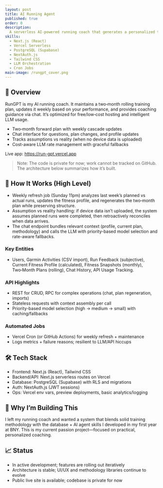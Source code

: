 ```yaml
---
layout: post
title: AI Running Agent
published: true
order: 0
description:
  A serverless AI-powered running coach that generates a personalized two‑month rolling training plan, adapts weekly based on performance and feedback, and answers training questions in real-time. Built on modern web + AI patterns with cost-aware rate management.
skills:
  - Next.js (React)
  - Vercel Serverless
  - PostgreSQL (Supabase)
  - NextAuth.js
  - Tailwind CSS
  - LLM Orchestration
  - Cron Jobs
main-image: /rungpt_cover.png
---
```


## 🚀 Overview
RunGPT is my AI running coach. It maintains a two‑month rolling training plan, updates it weekly based on your performance, and provides coaching guidance via chat. It’s optimized for free/low‑cost hosting and intelligent LLM usage.

- Two‑month forward plan with weekly cascade updates
- Chat interface for questions, plan changes, and profile updates
- Tracks assumptions vs reality (when no device data is uploaded)
- Cost-aware LLM rate management with graceful fallbacks

Live app: https://run-gpt.vercel.app

> Note: The code is private for now; work cannot be tracked on GitHub. The architecture below summarizes how it’s built.

## 🧩 How It Works (High Level)

- Weekly refresh job (Sunday 11pm) analyzes last week’s planned vs actual runs, updates the fitness profile, and regenerates the two‑month plan while preserving structure.
- Assumption vs reality handling: if device data isn’t uploaded, the system assumes planned runs were completed, then retroactively reconciles when data arrives.
- The chat endpoint bundles relevant context (profile, current plan, methodology) and calls the LLM with priority-based model selection and rate-aware fallbacks.

### Key Entities
- Users, Garmin Activities (CSV import), Run Feedback (subjective), Current Fitness Profile (calculated), Fitness Snapshots (monthly), Two‑Month Plans (rolling), Chat History, API Usage Tracking.

### API Highlights
- REST for CRUD, RPC for complex operations (chat, plan regeneration, imports)
- Stateless requests with context assembly per call
- Priority-based model selection (high → medium → small) with caching/fallbacks

### Automated Jobs
- Vercel Cron (or GitHub Actions) for weekly refresh + maintenance
- Logs metrics + failure reasons; resilient to LLM/API hiccups

## 🛠️ Tech Stack
- Frontend: Next.js (React), Tailwind CSS
- Backend/API: Next.js serverless routes on Vercel
- Database: PostgreSQL (Supabase) with RLS and migrations
- Auth: NextAuth.js (JWT sessions)
- Ops: Vercel env vars, preview deployments, basic analytics/logging

## 🎯 Why I’m Building This
I left my running coach and wanted a system that blends solid training methodology with the database + AI agent skills I developed in my first year at BNY. This is my current passion project—focused on practical, personalized coaching.

## 📈 Status
- In active development; features are rolling out iteratively
- Architecture is stable; UI/UX and methodology libraries continue to evolve
- Public live site is available; codebase is private for now

